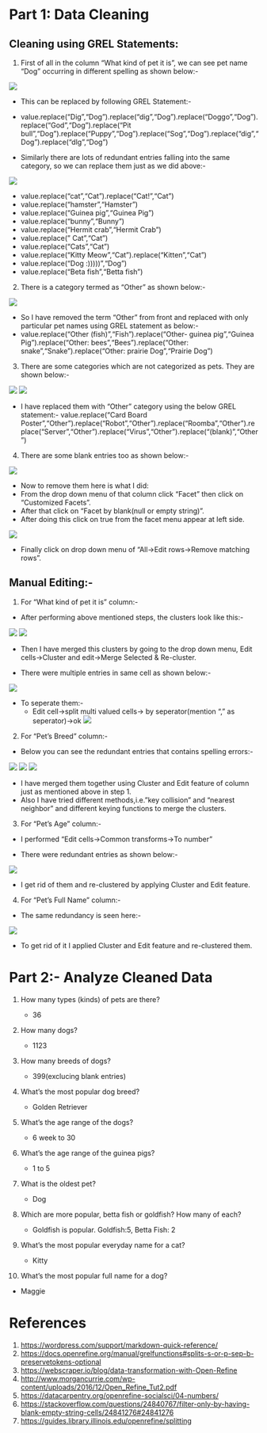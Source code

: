 # Part 1: Data Cleaning

## Cleaning using GREL Statements:

1.  First of all in the column “What kind of pet it is”, we can see pet
    name “Dog” occurring in different spelling as shown below:-

![](images/general2.jpg)

-   This can be replaced by following GREL Statement:-

-   value.replace(“Dig”,“Dog”).replace(“dig”,“Dog”).replace(“Doggo”,“Dog”).replace(“God”,“Dog”).replace(“Pit
    bull”,“Dog”).replace(“Puppy”,“Dog”).replace(“Sog”,“Dog”).replace(“dig”,“Dog”).replace(“dlg”,“Dog”)

-   Similarly there are lots of redundant entries falling into the same
    category, so we can replace them just as we did above:-

![](images/general1.jpg)

-   value.replace(“cat”,“Cat”).replace(“Cat!”,“Cat”)
-   value.replace(“hamster”,“Hamster”)
-   value.replace(“Guinea pig”,“Guinea Pig”)
-   value.replace(“bunny”,“Bunny”)
-   value.replace(“Hermit crab”,“Hermit Crab”)
-   value.replace(” Cat”,“Cat”)
-   value.replace(“Cats”,“Cat”)
-   value.replace(“Kitty Meow”,“Cat”).replace(“Kitten”,“Cat”)
-   value.replace(“Dog :)))))”,“Dog”)
-   value.replace(“Beta fish”,“Betta fish”)

2.  There is a category termed as “Other” as shown below:-

![](images/other.jpg)

-   So I have removed the term “Other” from front and replaced with only
    particular pet names using GREL statement as below:-
-   value.replace(“Other (fish)”,“Fish”).replace(“Other- guinea
    pig”,“Guinea Pig”).replace(“Other: bees”,“Bees”).replace(“Other:
    snake”,“Snake”).replace(“Other: prairie Dog”,“Prairie Dog”)

3.  There are some categories which are not categorized as pets. They
    are shown below:-

![](images/other2.jpg) ![](images/other3.jpg)

-   I have replaced them with “Other” category using the below GREL
    statement:- value.replace(“Card Board
    Poster”,“Other”).replace(“Robot”,“Other”).replace(“Roomba”,“Other”).replace(“Server”,“Other”).replace(“Virus”,“Other”).replace(“(blank)”,“Other”)

4.  There are some blank entries too as shown below:-

![](images/blank1.jpg)

-   Now to remove them here is what I did:
-   From the drop down menu of that column click “Facet” then click on
    “Customized Facets”.
-   After that click on “Facet by blank(null or empty string)”.
-   After doing this click on true from the facet menu appear at left
    side.

![](images/blank.jpg)

-   Finally click on drop down menu of “All->Edit rows->Remove matching
    rows”.

## Manual Editing:-

1.  For “What kind of pet it is” column:-

-   After performing above mentioned steps, the clusters look like
    this:-

![](images/merge.jpg) ![](images/merge1.jpg)

-   Then I have merged this clusters by going to the drop down menu,
    Edit cells->Cluster and edit->Merge Selected & Re-cluster.

-   There were multiple entries in same cell as shown below:-

![](images/split2.jpg)

-   To seperate them:-
    -   Edit cell->split multi valued cells-> by seperator(mention “,”
        as seperator)->ok ![](images/split1.jpg)

2.  For “Pet’s Breed” column:-

-   Below you can see the redundant entries that contains spelling
    errors:-

![](images/petbreed_cluster.jpg) ![](images/petbreed_cluster1.jpg)
![](images/3.jpg)

-   I have merged them together using Cluster and Edit feature of column
    just as mentioned above in step 1.
-   Also I have tried different methods,i.e.”key collision” and “nearest
    neighbor” and different keying functions to merge the clusters.

3.  For “Pet’s Age” column:-

-   I performed “Edit cells->Common transforms->To number”

-   There were redundant entries as shown below:-

![](images/age.jpg)

-   I get rid of them and re-clustered by applying Cluster and Edit
    feature.

4.  For “Pet’s Full Name” column:-

-   The same redundancy is seen here:-

![](images/10.jpg)

-   To get rid of it I applied Cluster and Edit feature and re-clustered
    them.

# Part 2:- Analyze Cleaned Data

1.  How many types (kinds) of pets are there?

    -   36

2.  How many dogs?

    -   1123

3.  How many breeds of dogs?

    -   399(exclucing blank entries)

4.  What’s the most popular dog breed?

    -   Golden Retriever

5.  What’s the age range of the dogs?

    -   6 week to 30

6.  What’s the age range of the guinea pigs?

    -   1 to 5

7.  What is the oldest pet?

    -   Dog

8.  Which are more popular, betta fish or goldfish? How many of each?

    -   Goldfish is popular. Goldfish:5, Betta Fish: 2

9.  What’s the most popular everyday name for a cat?

    -   Kitty

10. What’s the most popular full name for a dog?

-   Maggie

# References

1.  <https://wordpress.com/support/markdown-quick-reference/>
2.  <https://docs.openrefine.org/manual/grelfunctions#splits-s-or-p-sep-b-preservetokens-optional>
3.  <https://webscraper.io/blog/data-transformation-with-Open-Refine>
4.  <http://www.morgancurrie.com/wp-content/uploads/2016/12/Open_Refine_Tut2.pdf>
5.  <https://datacarpentry.org/openrefine-socialsci/04-numbers/>
6.  <https://stackoverflow.com/questions/24840767/filter-only-by-having-blank-empty-string-cells/24841276#24841276>
7.  <https://guides.library.illinois.edu/openrefine/splitting>
